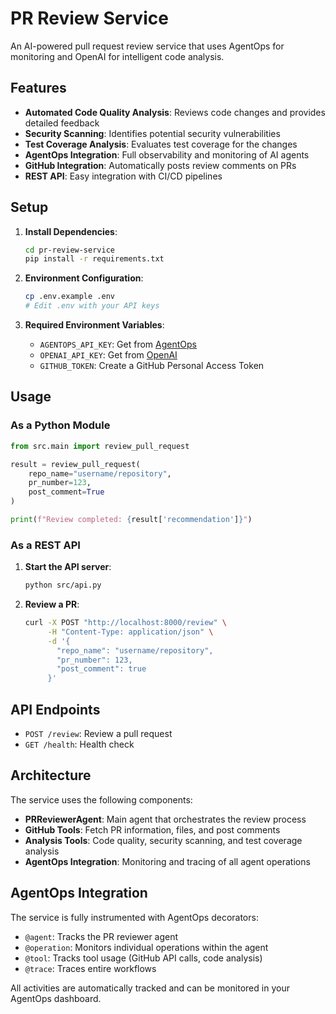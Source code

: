 # PR Review Service

An AI-powered pull request review service that uses AgentOps for monitoring and OpenAI for intelligent code analysis.

## Features

- **Automated Code Quality Analysis**: Reviews code changes and provides detailed feedback
- **Security Scanning**: Identifies potential security vulnerabilities
- **Test Coverage Analysis**: Evaluates test coverage for the changes
- **AgentOps Integration**: Full observability and monitoring of AI agents
- **GitHub Integration**: Automatically posts review comments on PRs
- **REST API**: Easy integration with CI/CD pipelines

## Setup

1. **Install Dependencies**:
   ```bash
   cd pr-review-service
   pip install -r requirements.txt
   ```

2. **Environment Configuration**:
   ```bash
   cp .env.example .env
   # Edit .env with your API keys
   ```

3. **Required Environment Variables**:
   - `AGENTOPS_API_KEY`: Get from [AgentOps](https://www.agentops.ai/)
   - `OPENAI_API_KEY`: Get from [OpenAI](https://openai.com/)
   - `GITHUB_TOKEN`: Create a GitHub Personal Access Token

## Usage

### As a Python Module

```python
from src.main import review_pull_request

result = review_pull_request(
    repo_name="username/repository",
    pr_number=123,
    post_comment=True
)

print(f"Review completed: {result['recommendation']}")
```

### As a REST API

1. **Start the API server**:
   ```bash
   python src/api.py
   ```

2. **Review a PR**:
   ```bash
   curl -X POST "http://localhost:8000/review" \
        -H "Content-Type: application/json" \
        -d '{
          "repo_name": "username/repository",
          "pr_number": 123,
          "post_comment": true
        }'
   ```

## API Endpoints

- `POST /review`: Review a pull request
- `GET /health`: Health check

## Architecture

The service uses the following components:

- **PRReviewerAgent**: Main agent that orchestrates the review process
- **GitHub Tools**: Fetch PR information, files, and post comments
- **Analysis Tools**: Code quality, security scanning, and test coverage analysis
- **AgentOps Integration**: Monitoring and tracing of all agent operations

## AgentOps Integration

The service is fully instrumented with AgentOps decorators:

- `@agent`: Tracks the PR reviewer agent
- `@operation`: Monitors individual operations within the agent
- `@tool`: Tracks tool usage (GitHub API calls, code analysis)
- `@trace`: Traces entire workflows

All activities are automatically tracked and can be monitored in your AgentOps dashboard.